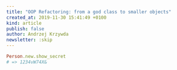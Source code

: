 ```yaml
---
title: "OOP Refactoring: from a god class to smaller objects"
created_at: 2019-11-30 15:41:49 +0100
kind: article
publish: false
author: Andrzej Krzywda
newsletter: :skip
---
```



<!-- more -->

```ruby
Person.new.show_secret
# => 1234vW74X&
```

